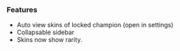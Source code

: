 ### Features

- Auto view skins of locked champion (open in settings)
- Collapsable sidebar
- Skins now show rarity.
